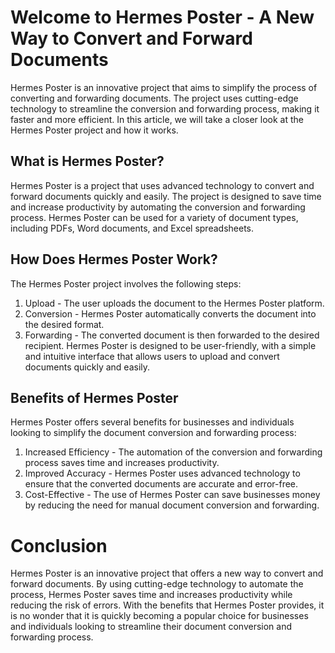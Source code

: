 # Welcome to Hermes Poster - A New Way to Convert and Forward Documents
Hermes Poster is an innovative project that aims to simplify the process of converting and forwarding documents. The project uses cutting-edge technology to streamline the conversion and forwarding process, making it faster and more efficient. In this article, we will take a closer look at the Hermes Poster project and how it works.

## What is Hermes Poster?
Hermes Poster is a project that uses advanced technology to convert and forward documents quickly and easily. The project is designed to save time and increase productivity by automating the conversion and forwarding process. Hermes Poster can be used for a variety of document types, including PDFs, Word documents, and Excel spreadsheets.

## How Does Hermes Poster Work?
The Hermes Poster project involves the following steps:

1. Upload - The user uploads the document to the Hermes Poster platform.
2. Conversion - Hermes Poster automatically converts the document into the desired format.
3. Forwarding - The converted document is then forwarded to the desired recipient.
Hermes Poster is designed to be user-friendly, with a simple and intuitive interface that allows users to upload and convert documents quickly and easily.

## Benefits of Hermes Poster
Hermes Poster offers several benefits for businesses and individuals looking to simplify the document conversion and forwarding process:

1. Increased Efficiency - The automation of the conversion and forwarding process saves time and increases productivity.
2. Improved Accuracy - Hermes Poster uses advanced technology to ensure that the converted documents are accurate and error-free.
3. Cost-Effective - The use of Hermes Poster can save businesses money by reducing the need for manual document conversion and forwarding.

# Conclusion
Hermes Poster is an innovative project that offers a new way to convert and forward documents. By using cutting-edge technology to automate the process, Hermes Poster saves time and increases productivity while reducing the risk of errors. With the benefits that Hermes Poster provides, it is no wonder that it is quickly becoming a popular choice for businesses and individuals looking to streamline their document conversion and forwarding process.